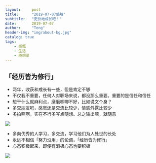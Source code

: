 ```yaml
---
layout:     post
title:      "2019-07-07感触"
subtitle:   "更快地成长吧！"
date:       2019-07-07
author:     "Teng"
header-img: "img/about-bg.jpg"
catalog: true
tags:
    - 感慨
    - 生活
    - 随想录
---
```


## 「经历皆为修行」

- 两年，收获和成长有一些，但是肯定不够
- 不仅我不重要，任何人对职场来说，都没那么重要。重要的是信任和信任
- 想干什么就麻利点，磨磨唧唧不好，比如说文个身？
- 多交朋友吧，感觉还是交流比较少，情感外露比较少
- 多拍照啊，实在不行多写点随想。总之输出嘛，就随意

![](http://images.tengblog.cn/20190707224504_bK7CY9_IMG_6033.jpeg)


- 多向优秀的人学习，多交流，学习他们为人处世的长处
- 永远不相信「努力没用」的论调，「经历皆为修行」
- 心态积极起来，即便有消极心态也要积极

![](http://images.tengblog.cn/20190707224504_qh6dcT_IMG_6034.jpeg)
